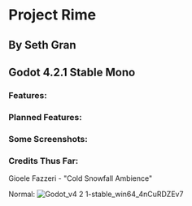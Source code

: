 # Project Rime
## By Seth Gran
## Godot 4.2.1 Stable Mono



### Features:


### Planned Features:

### Some Screenshots:

### Credits Thus Far:
Gioele Fazzeri - "Cold Snowfall Ambience"

Normal:
![Godot_v4 2 1-stable_win64_4nCuRDZEv7](https://github.com/ItsKorin/Godot-Post-Process-Plugin/assets/92170697/b2d2a33a-aa9d-4217-92d2-4b6827eb9298)

